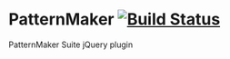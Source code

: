 
PatternMaker [![Build Status](https://travis-ci.org/ivannpaz/PatternMaker.png?branch=master)](https://travis-ci.org/ivannpaz/PatternMaker)
============

PatternMaker Suite jQuery plugin

